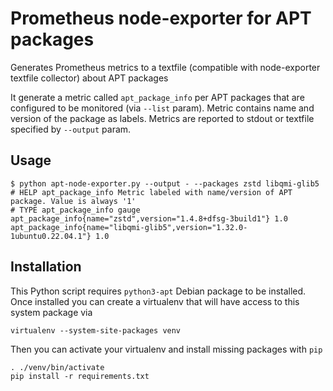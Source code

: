 # Prometheus node-exporter for APT packages

Generates Prometheus metrics to a textfile (compatible with node-exporter textfile collector) about APT packages

It generate a metric called `apt_package_info` per APT packages that are configured to be monitored (via `--list` param).
Metric contains name and version of the package as labels.
Metrics are reported to stdout or textfile specified by `--output` param.

## Usage


```shell
$ python apt-node-exporter.py --output - --packages zstd libqmi-glib5
# HELP apt_package_info Metric labeled with name/version of APT package. Value is always '1'
# TYPE apt_package_info gauge
apt_package_info{name="zstd",version="1.4.8+dfsg-3build1"} 1.0
apt_package_info{name="libqmi-glib5",version="1.32.0-1ubuntu0.22.04.1"} 1.0
```

## Installation

This Python script requires `python3-apt` Debian package to be installed.
Once installed you can create a virtualenv that will have access to this system package via

```shell
virtualenv --system-site-packages venv
```

Then you can activate your virtualenv and install missing packages with `pip`

```shell
. ./venv/bin/activate
pip install -r requirements.txt
```